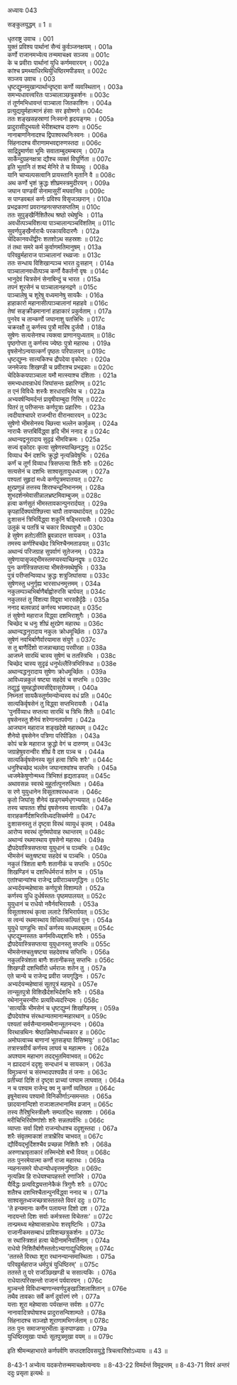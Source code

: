 अध्यायः 043

सङ्कुलयुद्धम् ॥ 1 ॥

धृतराष्ट्र उवाच ।	001  
युक्तं प्रविश्य पार्थानां सैन्यं कुर्वञ्जनक्षयम् ।	001a  
कर्णो राजानमभ्येत्य तन्ममाचक्ष्व सञ्जय ॥	001c  
के च प्रवीराः पार्थानां युधि कर्णमवारयन् ।	002a  
कांश्च प्रमथ्याधिरथिर्युधिष्ठिरमपीडयत् ॥	002c  
सञ्जय उवाच ।	003  
धृष्टद्युम्नमुखान्पार्थान्दृष्ट्वा कर्णो व्यवस्थितान् ।	003a  
समभ्यधावत्त्वरितः पाञ्चालाञ्छत्रुकर्शनः ॥	003c  
तं तूर्णमभिधावन्तं पाञ्चाला जितकाशिनः ।	004a  
प्रत्युद्ययुर्महात्मानं हंसाः सर इवोष्णगे ॥	004c  
ततः शङ्खसहस्राणां निःस्वनो हृदयङ्गमः ।	005a  
प्रादुरासीदुभयतो भेरीशब्दश्च दारुणः ॥	005c  
नानाबाणनिनादश्च द्विपाश्वरथनिःस्वनः ।	006a  
सिंहनादश्च वीराणामभवद्दारुणस्तदा ॥	006c  
साद्रिद्रुमार्णवा भूमिः सवाताम्बुदमम्बरम् ।	007a  
सार्केन्दुग्रहनक्षत्रा द्यौश्च व्यक्तं विघूर्णिता ॥	007c  
इति भूतानि तं शब्दं मेनिरे ते च विव्यथुः ।	008a  
यानि चाप्यल्पसत्वानि प्रायस्तानि मृतानि वै ॥	008c  
अथ कर्णो भृशं क्रुद्धः शीघ्रमस्त्रमुदीरयन् ।	009a  
जघान पाण्डवीं सेनामासुरीं मघवानिव ॥	009c  
स पाण्डवबलं कर्णः प्रविश्य विसृजञ्छरान् ।	010a  
प्रभद्रकाणां प्रवरानहनत्सप्तसप्ततिम् ॥	010c  
ततः सुपुङ्खैर्निशितैरथ श्रष्ठो रथेषुभिः ।	011a  
अवधीत्पञ्चविंशत्या पाञ्चालान्पञ्चविंशतिम् ॥	011c  
सुवर्णपुङ्खैर्नाराचैः परकायविदारणैः ।	012a  
चेदिकानवधीद्वीरः शतशोऽथ सहस्रशः ॥	012c  
तं तथा समरे कर्म कुर्वाणमतिमानुषम् ।	013a  
परिवव्रुर्महाराज पाञ्चालानां रथव्रजाः ॥	013c  
ततः सन्धाय विशिखान्पञ्च भारत दुःसहान् ।	014a  
पाञ्चालानवधीत्पञ्च कर्णो वैकर्तनो वृषः ॥	014c  
भानुदेवं चित्रसेनं सेनाबिन्दुं च भारत ।	015a  
तपनं शूरसेनं च पाञ्चालानहनद्रणे ॥	015c  
पाञ्चालेषु च शूरेषु वध्यमानेषु सायकैः ।	016a  
हाहाकारो महानासीत्पाञ्चालानां महाहवे ॥	016c  
तेषां सङ्क्रीडमानानां हाहाकारं प्रकुर्वताम् ।	017a  
पुनरेव च तान्कर्णो जघानाशु पतत्त्रिभिः ॥	017c  
चक्ररक्षौ तु कर्णस्य पुत्रौ मारिष दुर्जयौ ।	018a  
सुषेणः सत्यसेनश्च त्यक्त्वा प्राणानयुध्यताम् ॥	018c  
पृष्ठगोप्ता तु कर्णस्य ज्येष्ठः पुत्रो महारथः ।	019a  
वृषसेनोऽन्वयात्कर्णं पृष्ठतः परिपालयन् ॥	019c  
धृष्टद्युम्नः सात्यकिश्च द्रौपदेया वृकोदरः ।	020a  
जनमेजयः शिखण्डी च प्रवीराश्च प्रभद्रकाः ॥	020c  
चेदिकेकयपाञ्चाला यमौ मात्स्याश्च दंशिताः ।	021a  
समभ्यधावन्राधेयं जिघांसन्तः प्रहारिणम् ॥	021c  
त एनं विविधैः शस्त्रैः शरधाराभिरेव च ।	022a  
अभ्यवर्षन्विमर्दन्तं प्रावृषीवाम्बुदा गिरिम् ॥	022c  
पितरं तु परीप्सन्तः कर्णपुत्राः प्रहारिणः ।	023a  
त्वदीयाश्चापरे राजन्वीरा वीरानवारयन् ॥	023c  
सुषेणो भीमसेनस्य च्छित्त्वा भल्लेन कार्मुकम् ।	024a  
नाराचैः सप्तबिर्विद्ध्वा हृदि भीमं ननाद ह ॥	024c  
अथान्यद्वनुरादाय सुदृढं भीमविक्रमः ।	025a  
सज्यं वृकोदरः कृत्वा सुषेणस्याच्छिनद्धनुः ॥	025c  
विव्याध चैनं दशभिः क्रुद्धो नृत्यन्निवेषुभिः ।	026a  
कर्णं च तूर्णं विव्याध त्रिसप्तत्या शितैः शरैः ॥	026c  
सत्यसेनं च दशभिः साश्वसूतायुधध्वजम् ।	027a  
पश्यतां सुहृदां मध्ये कर्णपुत्रमपातयत् ॥	027c  
क्षुरप्रणुन्नं तत्तस्य शिरश्चन्द्रनिभाननम् ।	028a  
शुभदर्शनमेवासीन्नालभ्रष्टमिवाम्बुजम् ॥	028c  
हत्वा कर्णसुतं भीमस्तावकान्पुनरार्दयत् ।	029a  
कृपहार्दिक्ययोश्छित्त्वा चापौ तावप्यथार्दयत् ॥	029c  
दुःशासनं त्रिभिर्विद्ध्वा शकुनिं षड्भिरायसैः ।	030a  
उलूकं च पतत्रिं च चकार विरथावुभौ ॥	030c  
हे सुषेण हतोऽसीति ब्रुवन्नादत्त सायकम् ।	031a  
तमस्य कर्णश्चिच्छेद त्रिभिश्चैनमताडयत् ॥	031c  
अथान्यं परिजग्राह सुपर्वाणं सुतेजनम् ।	032a  
सुषेणायासृजद्भीमस्तमप्यस्याच्छिनद्वृषः ॥	032c  
पुनः कर्णस्त्रिसप्तत्या भीमसेनमथेषुभिः ।	033a  
पुत्रं परीप्सन्विव्याध क्रुद्धः शत्रुजिघांसया ॥	033c  
सुषेणस्तु धनुर्गृह्य भारसाधनमुत्तमम् ।	034a  
नकुलम्पञ्चभिर्बाणैर्बाह्वोरुरसि चार्पयत् ॥	034c  
नकुलस्तं तु विंशत्या विद्व्वा भारसहैर्दृढैः ।	035a  
ननाद बलवन्नादं कर्णस्य भयमादधत् ॥	035c  
तं सुषेणो महाराज विद्ध्वा दशभिराशुगैः ।	036a  
चिच्छेद च धनुः शीघ्रं क्षुरप्रेण महारथः ॥	036c  
अथान्यद्धनुरादाय नकुलः क्रोधमूर्च्छितः ।	037a  
सुषेणं नवभिर्बाणैर्वारयामास संयुगे ॥	037c  
स तु बाणैर्दिशो राजन्नाच्छाद्य परवीरहा ॥	038a  
आजघ्ने सारथिं चास्य सुषेणं च ततस्त्रिभिः ।	038c  
चिच्छेद चास्य सुदृढं धनुर्भल्लैस्त्रिभिस्त्रिधा ॥	038e  
अथान्यद्धनुरादाय सुषेणः क्रोधमूर्च्छितः ।	039a  
आविध्यन्नकुलं षष्ट्या सहदेवं च सप्तभिः ॥	039c  
तद्युद्धं सुमहद्धोरमासीद्देवासुरोपमम् ।	040a  
निघ्नतां सायकैस्तूर्णमन्योन्यस्य वधं प्रति ॥	040c  
सात्यकिर्वृषसेनं तु विद्ध्वा सप्तभिरायसैः ।	041a  
\'पुनर्विव्याध सप्तत्या सारथिं च त्रिभिः शितैः ॥	041c  
वृषसेनस्तु शैनेयं शरेणानतपर्वणा ।	042a  
आजघान महाराज शङ्खदेशे महारथम् ॥	042c  
शैनेयो वृषसेनेन पत्रिणा परिपीडितः ।	043a  
कोपं चक्रे महाराज क्रुद्धो वेगं च दारुणम् ॥	043c  
जग्राहेषुवरान्वीरः शीघ्रं वै दश पञ्च च ।	044a  
सात्यकिर्वृषसेनस्य सूतं हत्वा त्रिभिः शरैः\' ॥	044c  
धनुश्चिच्छेद भल्लेन जघानाश्वांश्च सप्तभिः ।	045a  
ध्वजमेकेषुणोन्मथ्य त्रिभिश्तं हृद्यताडयत् ॥	045c  
अथावसन्नः स्वरथे मुहूर्तात्पुनरुत्थितः ।	046a  
स रणे युयुधानेन विसूताश्वरथध्वजः ।	046c  
कृतो जिघांसुः शैनेयं खड्गचर्मधृगभ्ययात् ॥	046e  
तस्य चापततः शीघ्रं वृषसेनस्य सात्यकिः ।	047a  
वाराहकर्णैर्दशभिरविध्यदसिचर्मणी ॥	047c  
दुःशासनस्तु तं दृष्ट्वा विरथं व्यायुधं कृतम् ।	048a  
आरोप्य स्वरथं तूर्णमपोवाह रथान्तरम् ॥	048c  
अथान्यं रथमास्थाय वृषसेनो महारथः ।	049a  
द्रौपदेयांस्त्रिसप्तत्या युयुधानं च पञ्चभिः ॥	049c  
भीमसेनं चतुःषष्ट्या सहदेवं च पञ्चभिः ।	050a  
नकुलं त्रिंशता बाणैः शतानीकं च सप्तभिः ॥	050c  
शिखण्डिनं च दशभिर्धर्मराजं शतेन च ।	051a  
एतांश्चान्यांश्च राजेन्द्र प्रवीराञ्चयगृद्धिनः ॥	051c  
अभ्यर्दयन्महेष्वासः कर्णपुत्रो विशाम्पते ।	052a  
कर्णस्य युधि दुर्धर्षस्ततः पृष्ठमपालयत् ॥	052c  
युयुधानं च राधेयो नवैर्नवभिरायसैः ।	053a  
विसूताश्वरथं कृत्वा ललाटे त्रिभिरार्पयत् ॥	053c  
स त्वन्यं रथमास्थाय विधिवत्कल्पितं पुनः ।	054a  
युयुधे पाण्डुभिः सार्धं कर्णस्य व्यधमद्बलम् ॥	054c  
धृष्टद्युम्नस्ततः कर्णमविध्यद्दशभिः शरैः ।	055a  
द्रौपदेयास्त्रिसप्तत्या युयुधानस्तु सप्तभिः ॥	055c  
भीमसेनश्चतुःषष्ट्या सहदेवश्च सप्तिभिः ।	056a  
नकुलस्त्रिंशता बाणैः शतानीकस्तु सप्तभिः ॥	056c  
शिखण्डी दशभिर्वीरो धर्मराजः शतेन तु ।	057a  
एते चान्ये च राजेन्द्र प्रवीरा जयगृद्धिनः ।	057c  
अभ्यर्दयन्महेष्वासं सूतपुत्रं महामृधे ॥	057e  
तान्सूतपुत्रो विशिखैर्दशभिर्दशभिः शरैः ।	058a  
रथेनानुचरन्वीरः प्रत्यविध्यदरिन्दमः ।	058c  
\'सात्यकिं भीमसेनं च धृष्टद्युम्नं शिखण्डिनम् ।	059a  
द्रौपदेयांश्च संरब्धान्यतमानान्महारथान् ॥	059c  
पश्यतां सर्वसैन्यानामथैनान्सूतनन्दनः ।	060a  
विरथान्रथिनः श्रेष्ठान्निमेषार्धाच्चकार ह ॥	060c  
अमोघत्वाच्च बाणानां भूतसङ्घा विसिष्मयुः\' ॥	061ac  
तत्रास्त्रवीर्यं कर्णस्य लाघवं च महात्मनः ।	062a  
अपश्याम महाभाग तदद्भुतमिवाभवत् ॥	062c  
न ह्याददानं ददृशुः सन्दधानं च सायकान् ।	063a  
विमुञ्चन्तं च संरम्भादपश्यन्नैव तं जनाः ॥	063c  
प्रतीच्यां दिशि तं दृष्ट्वा प्राच्यां पश्याम लाघवात् ।	064a  
न च पश्याम राजेन्द्र क्व नु कर्णो व्यतिष्ठत ॥	064c  
इषूनेवास्य पश्यामो विनिकीर्णाऽन्समन्ततः ।	065a  
छादयानान्दिशो राजञ्शलभानामिव व्रजान् ॥	065c  
तस्य तैरिषुभिस्त्रीक्ष्णैः सम्पतद्भिः सहस्रशः ।	066a  
मरीचिभिरिवोष्णांशोः शरैः सन्नतपर्वभिः ॥	066c  
व्याप्ताः सर्वा दिशो राजन्योधाश्च ददृशुस्तदा ।	067a  
शरैः संवृतमाकाशं तत्राभ्रैरिव चाभवत् ॥	067c  
द्यौर्वियद्भूर्दिशश्चैव प्रच्छन्ना निशितैः शरैः ।	068a  
अरुणाभ्रावृताकारं तस्मिन्देशे बभौ वियत् ॥	068c  
ततः पुनरमेयात्मा कर्णो राजा महारथः ।	069a  
न्यहनत्समरे योधान्योधवृत्तमनुष्ठितः ॥	069c  
नृत्यन्निव हि राधेयश्चापहस्तो रणाजिरे ।	070a  
यैर्विद्धः प्रत्यविद्ध्यत्तानेकैकं त्रिगुणैः शरैः ॥	070c  
शतैश्च दशभिश्चैतान्पुनर्विद्ध्वा ननाद च ।	071a  
साश्वसूतध्वजच्छत्रास्ततस्ते विवरं ददुः ॥	071c  
\'ते हन्यमानाः कर्णेन पलायन्त दिशो दश ।	072a  
नादयन्तो दिशः सर्वाः कर्मत्रस्ता विचेतसः\' ॥	072c  
तान्प्रमथ्य महेष्वासान्राधेयः शरवृष्टिभिः ।	073a  
राजानीकमसम्बाधं प्राविशच्छत्रुकर्शनः ॥	073c  
स रथांस्त्रिशतं हत्वा चेदीनामनिवर्तिनाम् ।	074a  
राधेयो निशितैर्बाणैस्ततोऽभ्यागाद्युधिष्ठिरम् ॥	074c  
\'ततस्ते विरथाः शूरा रथानन्यान्समास्थिताः ।	075a  
परिवव्रुर्महाराज धर्मपुत्रं युधिष्ठिरम्\' ॥	075c  
ततस्ते तु परे राजञ्छिखण्डी च ससात्यकिः ।	076a  
राधेयात्परिरक्षन्तो राजानं पर्यवारयन् ।	076c  
मुञ्चन्तो विविधान्बाणान्स्वर्णपुङ्खाञ्शिलाशितान् ॥	076e  
तथैव तावकाः सर्वे कर्णं दुर्वारणं रणे ।	077a  
यत्ताः शूरा महेष्वासाः पर्यरक्षन्त सर्वशः ॥	077c  
नानावादित्रघोषाश्च प्रादुरासन्विशाम्पते ।	078a  
सिंहनादश्च सञ्जज्ञे शूराणामभिगर्जताम् ॥	078c  
ततः पुनः समाजग्मुरभीताः कुरुपाण्डवाः ।	079a  
युधिष्ठिरमुखाः पार्थाः सूतपुत्रमुखा वयम् ॥ ॥	079c  

इति श्रीमन्महाभारते कर्णपर्वणि सप्तदशदिवसयुद्धे त्रिचत्वारिंशोऽध्यायः ॥ 43 ॥

8-43-1 अभ्येत्य यदकरोत्तन्ममाचक्ष्वेत्यन्वयः ॥ 8-43-22 विमर्दन्तं विमृद्रन्तम् ॥ 8-43-71 विवरं अन्तरं ददुः प्रसृता इत्यर्थः ॥
